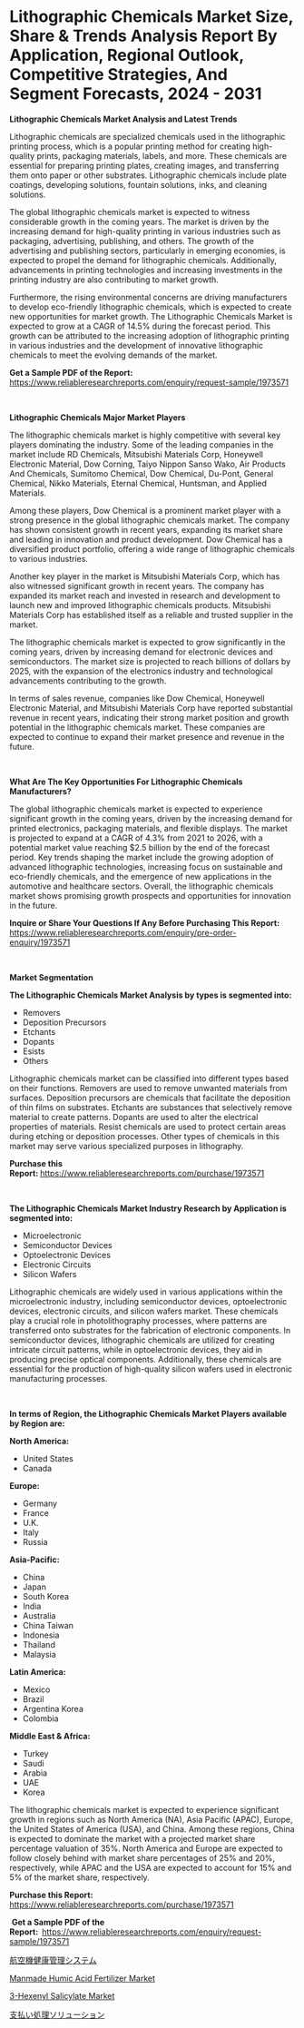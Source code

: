 <p><h1>Lithographic Chemicals Market Size, Share & Trends Analysis Report By Application, Regional Outlook, Competitive Strategies, And Segment Forecasts, 2024 - 2031</h1></p><p><strong>Lithographic Chemicals Market Analysis and Latest Trends</strong></p>
<p><p>Lithographic chemicals are specialized chemicals used in the lithographic printing process, which is a popular printing method for creating high-quality prints, packaging materials, labels, and more. These chemicals are essential for preparing printing plates, creating images, and transferring them onto paper or other substrates. Lithographic chemicals include plate coatings, developing solutions, fountain solutions, inks, and cleaning solutions.</p><p>The global lithographic chemicals market is expected to witness considerable growth in the coming years. The market is driven by the increasing demand for high-quality printing in various industries such as packaging, advertising, publishing, and others. The growth of the advertising and publishing sectors, particularly in emerging economies, is expected to propel the demand for lithographic chemicals. Additionally, advancements in printing technologies and increasing investments in the printing industry are also contributing to market growth.</p><p>Furthermore, the rising environmental concerns are driving manufacturers to develop eco-friendly lithographic chemicals, which is expected to create new opportunities for market growth. The Lithographic Chemicals Market is expected to grow at a CAGR of 14.5% during the forecast period. This growth can be attributed to the increasing adoption of lithographic printing in various industries and the development of innovative lithographic chemicals to meet the evolving demands of the market.</p></p>
<p><strong>Get a Sample PDF of the Report:&nbsp;</strong> <a href="https://www.reliableresearchreports.com/enquiry/request-sample/1973571">https://www.reliableresearchreports.com/enquiry/request-sample/1973571</a></p>
<p>&nbsp;</p>
<p><strong>Lithographic Chemicals Major Market Players</strong></p>
<p><p>The lithographic chemicals market is highly competitive with several key players dominating the industry. Some of the leading companies in the market include RD Chemicals, Mitsubishi Materials Corp, Honeywell Electronic Material, Dow Corning, Taiyo Nippon Sanso Wako, Air Products And Chemicals, Sumitomo Chemical, Dow Chemical, Du-Pont, General Chemical, Nikko Materials, Eternal Chemical, Huntsman, and Applied Materials.</p><p>Among these players, Dow Chemical is a prominent market player with a strong presence in the global lithographic chemicals market. The company has shown consistent growth in recent years, expanding its market share and leading in innovation and product development. Dow Chemical has a diversified product portfolio, offering a wide range of lithographic chemicals to various industries.</p><p>Another key player in the market is Mitsubishi Materials Corp, which has also witnessed significant growth in recent years. The company has expanded its market reach and invested in research and development to launch new and improved lithographic chemicals products. Mitsubishi Materials Corp has established itself as a reliable and trusted supplier in the market.</p><p>The lithographic chemicals market is expected to grow significantly in the coming years, driven by increasing demand for electronic devices and semiconductors. The market size is projected to reach billions of dollars by 2025, with the expansion of the electronics industry and technological advancements contributing to the growth.</p><p>In terms of sales revenue, companies like Dow Chemical, Honeywell Electronic Material, and Mitsubishi Materials Corp have reported substantial revenue in recent years, indicating their strong market position and growth potential in the lithographic chemicals market. These companies are expected to continue to expand their market presence and revenue in the future.</p></p>
<p>&nbsp;</p>
<p><strong>What Are The Key Opportunities For Lithographic Chemicals Manufacturers?</strong></p>
<p><p>The global lithographic chemicals market is expected to experience significant growth in the coming years, driven by the increasing demand for printed electronics, packaging materials, and flexible displays. The market is projected to expand at a CAGR of 4.3% from 2021 to 2026, with a potential market value reaching $2.5 billion by the end of the forecast period. Key trends shaping the market include the growing adoption of advanced lithographic technologies, increasing focus on sustainable and eco-friendly chemicals, and the emergence of new applications in the automotive and healthcare sectors. Overall, the lithographic chemicals market shows promising growth prospects and opportunities for innovation in the future.</p></p>
<p><strong>Inquire or Share Your Questions If Any Before Purchasing This Report:</strong> <a href="https://www.reliableresearchreports.com/enquiry/pre-order-enquiry/1973571">https://www.reliableresearchreports.com/enquiry/pre-order-enquiry/1973571</a></p>
<p>&nbsp;</p>
<p><strong>Market Segmentation</strong></p>
<p><strong>The Lithographic Chemicals Market Analysis by types is segmented into:</strong></p>
<p><ul><li>Removers</li><li>Deposition Precursors</li><li>Etchants</li><li>Dopants</li><li>Esists</li><li>Others</li></ul></p>
<p><p>Lithographic chemicals market can be classified into different types based on their functions. Removers are used to remove unwanted materials from surfaces. Deposition precursors are chemicals that facilitate the deposition of thin films on substrates. Etchants are substances that selectively remove material to create patterns. Dopants are used to alter the electrical properties of materials. Resist chemicals are used to protect certain areas during etching or deposition processes. Other types of chemicals in this market may serve various specialized purposes in lithography.</p></p>
<p><strong>Purchase this Report:&nbsp;</strong><a href="https://www.reliableresearchreports.com/purchase/1973571">https://www.reliableresearchreports.com/purchase/1973571</a></p>
<p>&nbsp;</p>
<p><strong>The Lithographic Chemicals Market Industry Research by Application is segmented into:</strong></p>
<p><ul><li>Microelectronic</li><li>Semiconductor Devices</li><li>Optoelectronic Devices</li><li>Electronic Circuits</li><li>Silicon Wafers</li></ul></p>
<p><p>Lithographic chemicals are widely used in various applications within the microelectronic industry, including semiconductor devices, optoelectronic devices, electronic circuits, and silicon wafers market. These chemicals play a crucial role in photolithography processes, where patterns are transferred onto substrates for the fabrication of electronic components. In semiconductor devices, lithographic chemicals are utilized for creating intricate circuit patterns, while in optoelectronic devices, they aid in producing precise optical components. Additionally, these chemicals are essential for the production of high-quality silicon wafers used in electronic manufacturing processes.</p></p>
<p>&nbsp;</p>
<p><strong>In terms of Region, the Lithographic Chemicals Market Players available by Region are:</strong></p>
<p>
    <p> <strong> North America: </strong>
        <ul>
            <li>United States</li>
            <li>Canada</li>
        </ul>
        </p> 
    <p> <strong> Europe: </strong>
        <ul>
            <li>Germany</li>
            <li>France</li>
            <li>U.K.</li>
            <li>Italy</li>
            <li>Russia</li>
        </ul>
        </p> 
    <p> <strong> Asia-Pacific: </strong>
        <ul>
            <li>China</li>
            <li>Japan</li>
            <li>South Korea</li>
            <li>India</li>
            <li>Australia</li>
            <li>China Taiwan</li>
            <li>Indonesia</li>
            <li>Thailand</li>
            <li>Malaysia</li>
        </ul>
        </p> 
    <p> <strong> Latin America: </strong>
        <ul>
            <li>Mexico</li>
            <li>Brazil</li>
            <li>Argentina Korea</li>
            <li>Colombia</li>
        </ul>
        </p> 
    <p> <strong> Middle East & Africa: </strong>
        <ul>
            <li>Turkey</li>
            <li>Saudi</li>
            <li>Arabia</li>
            <li>UAE</li>
            <li>Korea</li>
        </ul>
    </p>
    </p>
<p><p>The lithographic chemicals market is expected to experience significant growth in regions such as North America (NA), Asia Pacific (APAC), Europe, the United States of America (USA), and China. Among these regions, China is expected to dominate the market with a projected market share percentage valuation of 35%. North America and Europe are expected to follow closely behind with market share percentages of 25% and 20%, respectively, while APAC and the USA are expected to account for 15% and 5% of the market share, respectively.</p></p>
<p><strong>Purchase this Report: </strong><a href="https://www.reliableresearchreports.com/purchase/1973571">https://www.reliableresearchreports.com/purchase/1973571</a></p>
<p>&nbsp;<strong>Get a Sample PDF of the Report:&nbsp;&nbsp;</strong><a href="https://www.reliableresearchreports.com/enquiry/request-sample/1973571">https://www.reliableresearchreports.com/enquiry/request-sample/1973571</a></p>
<p><strong></strong></p>
<p><p><a href="https://medium.com/@kaiyohnson76845/%E8%88%AA%E7%A9%BA%E6%A9%9F%E5%81%A5%E5%BA%B7%E7%AE%A1%E7%90%86%E3%82%B7%E3%82%B9%E3%83%86%E3%83%A0%E5%B8%82%E5%A0%B4%E3%81%AE%E5%B1%95%E6%9C%9B-%E7%94%A3%E6%A5%AD%E3%81%AE%E6%A6%82%E8%A6%81%E3%81%A8%E4%BA%88%E6%B8%AC-2024%E5%B9%B4%E3%81%8B%E3%82%892031%E5%B9%B4-77753783ed7d">航空機健康管理システム</a></p><p><a href="https://github.com/eeaveuhhh/Market-Research-Report-List-1/blob/main/manmade-humic-acid-fertilizer-market.md">Manmade Humic Acid Fertilizer Market</a></p><p><a href="https://github.com/brentleyjimmiealvaradoz4l1rea/Market-Research-Report-List-1/blob/main/3-hexenyl-salicylate-market.md">3-Hexenyl Salicylate Market</a></p><p><a href="https://medium.com/@redsalmon1949/%E6%94%AF%E6%89%95%E3%81%84%E5%87%A6%E7%90%86%E3%82%BD%E3%83%AA%E3%83%A5%E3%83%BC%E3%82%B7%E3%83%A7%E3%83%B3%E5%B8%82%E5%A0%B4%E3%81%AE%E3%83%88%E3%83%AC%E3%83%B3%E3%83%89%E3%81%A8%E5%B8%82%E5%A0%B4%E5%88%86%E6%9E%90%E3%81%AF-2024%E5%B9%B4%E3%81%8B%E3%82%892031%E5%B9%B4%E3%81%BE%E3%81%A7%E3%81%AE%E6%9C%9F%E9%96%93%E3%81%AB%E4%BA%88%E6%B8%AC%E3%81%95%E3%82%8C%E3%81%A6%E3%81%84%E3%81%BE%E3%81%99-ce121fe510fc">支払い処理ソリューション</a></p></p>